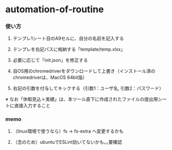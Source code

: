 # automation-of-routine

### 使い方

1. テンプレ1シート目のA9セルに、自分の名前を記入する

1. テンプレを右記パスに格納する「template/temp.xlsx」

1. 必要に応じて「init.json」を修正する

1. 自OS用のchromedriverをダウンロードして上書き（インストール済のchromedriverは、MacOS 64bit版）

1. 右記の引数を付与してキックする（引数1：ユーザ名, 引数2：パスワード）

  ※ なお「休暇見込＋実績」は、本ツール直下に作成されたファイルの提出用シートに直接入力すること

### memo

1. （linux環境で使うなら）fs -> fs-extra へ変更するかも

1. （念のため）ubuntuでESLint効いてないかも｡｡要確認
